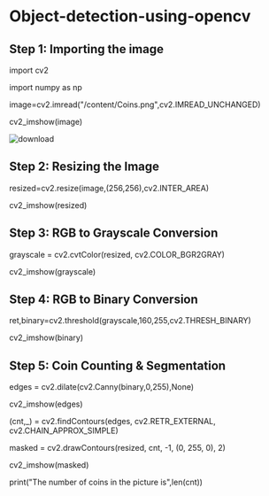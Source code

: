 # Object-detection-using-opencv

## Step 1: Importing the image
import cv2

import numpy as np

image=cv2.imread("/content/Coins.png",cv2.IMREAD_UNCHANGED)

cv2_imshow(image)

![download](https://github.com/umart823/Object-detection-using-opencv/assets/97828137/efb6cd68-1ee3-409f-9af4-92eacd57452d)


## Step 2: Resizing the Image
resized=cv2.resize(image,(256,256),cv2.INTER_AREA)

cv2_imshow(resized)

## Step 3: RGB to Grayscale Conversion
grayscale = cv2.cvtColor(resized, cv2.COLOR_BGR2GRAY)

cv2_imshow(grayscale)

## Step 4: RGB to Binary Conversion
ret,binary=cv2.threshold(grayscale,160,255,cv2.THRESH_BINARY)

cv2_imshow(binary)

## Step 5:  Coin Counting & Segmentation

edges = cv2.dilate(cv2.Canny(binary,0,255),None)

cv2_imshow(edges)

(cnt,_) = cv2.findContours(edges, cv2.RETR_EXTERNAL, cv2.CHAIN_APPROX_SIMPLE)

masked = cv2.drawContours(resized, cnt, -1, (0, 255, 0), 2)

cv2_imshow(masked)

print("The number of coins in the picture is",len(cnt))

